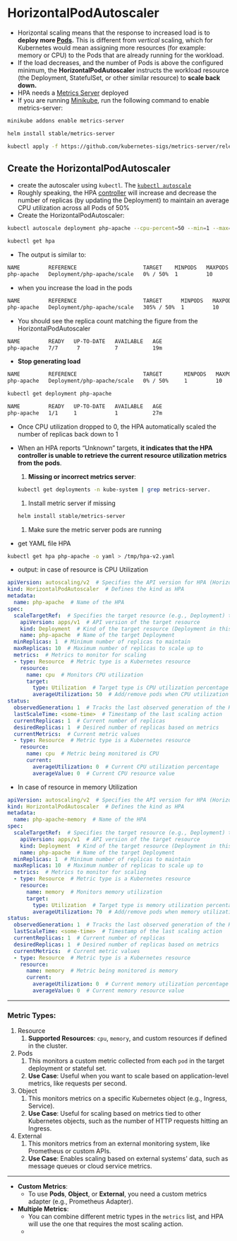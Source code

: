 # **HorizontalPodAutoscaler**

- Horizontal scaling means that the response to increased load is to **deploy more [Pods](https://kubernetes.io/docs/concepts/workloads/pods/).** This is different from *vertical* scaling, which for Kubernetes would mean assigning more resources (for example: memory or CPU) to the Pods that are already running for the workload.
- If the load decreases, and the number of Pods is above the configured minimum, the **HorizontalPodAutoscaler** instructs the workload resource (the Deployment, StatefulSet, or other similar resource) to **scale back down.**
- HPA needs a [Metrics Server](https://github.com/kubernetes-sigs/metrics-server#readme) deployed
- If you are running [Minikube](https://kubernetes.io/docs/setup/learning-environment/minikube/), run the following command to enable metrics-server:

```bash
minikube addons enable metrics-server

helm install stable/metrics-server

kubectl apply -f https://github.com/kubernetes-sigs/metrics-server/releases/latest/download/components.yaml
```

## **Create the HorizontalPodAutoscaler**

- create the autoscaler using `kubectl`. The [`kubectl autoscale`](https://kubernetes.io/docs/reference/generated/kubectl/kubectl-commands#autoscale)
- Roughly speaking, the HPA [controller](https://kubernetes.io/docs/concepts/architecture/controller/) will increase and decrease the number of replicas (by updating the Deployment) to maintain an average CPU utilization across all Pods of 50%
- Create the HorizontalPodAutoscaler:

```bash
kubectl autoscale deployment php-apache --cpu-percent=50 --min=1 --max=10

kubectl get hpa
```

- The output is similar to:

```bash
NAME         REFERENCE                     TARGET    MINPODS   MAXPODS   REPLICAS   AGE
php-apache   Deployment/php-apache/scale   0% / 50%  1         10        1          18s

```

- when you increase the load in the pods

```bash
NAME         REFERENCE                     TARGET      MINPODS   MAXPODS   REPLICAS   AGE
php-apache   Deployment/php-apache/scale   305% / 50%  1         10        1          3m
```

- You should see the replica count matching the figure from the HorizontalPodAutoscaler

```bash
NAME         READY   UP-TO-DATE   AVAILABLE   AGE
php-apache   7/7      7           7           19m
```

- **Stop generating load [](https://kubernetes.io/docs/tasks/run-application/horizontal-pod-autoscale-walkthrough/#stop-load)**

```bash
NAME         REFERENCE                     TARGET       MINPODS   MAXPODS   REPLICAS   AGE
php-apache   Deployment/php-apache/scale   0% / 50%     1         10        1          11m

kubectl get deployment php-apache

NAME         READY   UP-TO-DATE   AVAILABLE   AGE
php-apache   1/1     1            1           27m
```

- Once CPU utilization dropped to 0, the HPA automatically scaled the number of replicas back down to 1
- When an HPA reports “Unknown” targets, **it indicates that the HPA controller is unable to retrieve the current resource utilization metrics from the pods**.
    1. **Missing or incorrect metrics server**:
    
    ```bash
    kubectl get deployments -n kube-system | grep metrics-server.
    ```
    
    1. Install metric server if missing
    
    ```bash
    helm install stable/metrics-server
    ```
    
    1. Make sure the metric server pods are running
- get YAML file HPA

```bash
kubectl get hpa php-apache -o yaml > /tmp/hpa-v2.yaml
```

- output: in case of resource is CPU Utilization

```yaml
apiVersion: autoscaling/v2  # Specifies the API version for HPA (Horizontal Pod Autoscaler)
kind: HorizontalPodAutoscaler  # Defines the kind as HPA
metadata:
  name: php-apache  # Name of the HPA
spec:
  scaleTargetRef:  # Specifies the target resource (e.g., Deployment) to scale
    apiVersion: apps/v1  # API version of the target resource
    kind: Deployment  # Kind of the target resource (Deployment in this case)
    name: php-apache  # Name of the target Deployment
  minReplicas: 1  # Minimum number of replicas to maintain
  maxReplicas: 10  # Maximum number of replicas to scale up to
  metrics:  # Metrics to monitor for scaling
  - type: Resource  # Metric type is a Kubernetes resource
    resource:
      name: cpu  # Monitors CPU utilization
      target:
        type: Utilization  # Target type is CPU utilization percentage
        averageUtilization: 50  # Add/remove pods when CPU utilization crosses 50%
status:
  observedGeneration: 1  # Tracks the last observed generation of the HPA
  lastScaleTime: <some-time>  # Timestamp of the last scaling action
  currentReplicas: 1  # Current number of replicas
  desiredReplicas: 1  # Desired number of replicas based on metrics
  currentMetrics:  # Current metric values
  - type: Resource  # Metric type is a Kubernetes resource
    resource:
      name: cpu  # Metric being monitored is CPU
      current:
        averageUtilization: 0  # Current CPU utilization percentage
        averageValue: 0  # Current CPU resource value

```

- In case of resource in memory Utilization

```yaml
apiVersion: autoscaling/v2  # Specifies the API version for HPA (Horizontal Pod Autoscaler)
kind: HorizontalPodAutoscaler  # Defines the kind as HPA
metadata:
  name: php-apache-memory  # Name of the HPA
spec:
  scaleTargetRef:  # Specifies the target resource (e.g., Deployment) to scale
    apiVersion: apps/v1  # API version of the target resource
    kind: Deployment  # Kind of the target resource (Deployment in this case)
    name: php-apache  # Name of the target Deployment
  minReplicas: 1  # Minimum number of replicas to maintain
  maxReplicas: 10  # Maximum number of replicas to scale up to
  metrics:  # Metrics to monitor for scaling
  - type: Resource  # Metric type is a Kubernetes resource
    resource:
      name: memory  # Monitors memory utilization
      target:
        type: Utilization  # Target type is memory utilization percentage
        averageUtilization: 70  # Add/remove pods when memory utilization crosses 70%
status:
  observedGeneration: 1  # Tracks the last observed generation of the HPA
  lastScaleTime: <some-time>  # Timestamp of the last scaling action
  currentReplicas: 1  # Current number of replicas
  desiredReplicas: 1  # Desired number of replicas based on metrics
  currentMetrics:  # Current metric values
  - type: Resource  # Metric type is a Kubernetes resource
    resource:
      name: memory  # Metric being monitored is memory
      current:
        averageUtilization: 0  # Current memory utilization percentage
        averageValue: 0  # Current memory resource value
```

---

### Metric Types:

1. Resource
    1. **Supported Resources**: `cpu`, `memory`, and custom resources if defined in the cluster.
2. Pods
    1. This monitors a custom metric collected from each `pod` in the target deployment or stateful set.
    2. **Use Case**: Useful when you want to scale based on application-level metrics, like requests per second.
3. Object
    1. This monitors metrics on a specific Kubernetes object (e.g., Ingress, Service).
    2. **Use Case**: Useful for scaling based on metrics tied to other Kubernetes objects, such as the number of HTTP requests hitting an Ingress.
4. External
    1. This monitors metrics from an external monitoring system, like Prometheus or custom APIs.
    2. **Use Case**: Enables scaling based on external systems' data, such as message queues or cloud service metrics.

---

- **Custom Metrics**:
    - To use **Pods**, **Object**, or **External**, you need a custom metrics adapter (e.g., Prometheus Adapter).
- **Multiple Metrics**:
    - You can combine different metric types in the `metrics` list, and HPA will use the one that requires the most scaling action.
  - 
